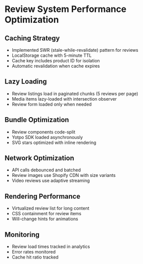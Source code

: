 # Review System Performance Optimization

## Caching Strategy
- Implemented SWR (stale-while-revalidate) pattern for reviews
- LocalStorage cache with 5-minute TTL
- Cache key includes product ID for isolation
- Automatic revalidation when cache expires

## Lazy Loading
- Review listings load in paginated chunks (5 reviews per page)
- Media items lazy-loaded with intersection observer
- Review form loaded only when needed

## Bundle Optimization
- Review components code-split
- Yotpo SDK loaded asynchronously
- SVG stars optimized with inline rendering

## Network Optimization
- API calls debounced and batched
- Review images use Shopify CDN with size variants
- Video reviews use adaptive streaming

## Rendering Performance
- Virtualized review list for long content
- CSS containment for review items
- Will-change hints for animations

## Monitoring
- Review load times tracked in analytics
- Error rates monitored
- Cache hit ratio tracked